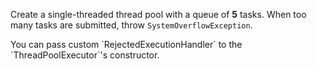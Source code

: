 Create a single-threaded thread pool with a queue of **5** tasks.
When too many tasks are submitted, throw `SystemOverflowException`.

<div class="hint">
  You can pass custom `RejectedExecutionHandler` to the `ThreadPoolExecutor`'s constructor.
</div>

